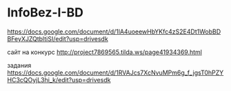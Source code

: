 # InfoBez-I-BD
https://docs.google.com/document/d/1lA4uoeewHbYKfc4zS2E4Dt1WobBDBFeyXJZQtbltiSI/edit?usp=drivesdk



сайт на конкурс http://project7869565.tilda.ws/page41934369.html

задания 
https://docs.google.com/document/d/1RVAJcs7XcNvuMPm6g_f_jgsT0hPZYHC3cQOyjL3hi_k/edit?usp=drivesdk
